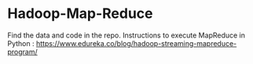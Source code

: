 # Hadoop-Map-Reduce

Find the data and code in the repo.
Instructions to execute MapReduce in Python : https://www.edureka.co/blog/hadoop-streaming-mapreduce-program/
